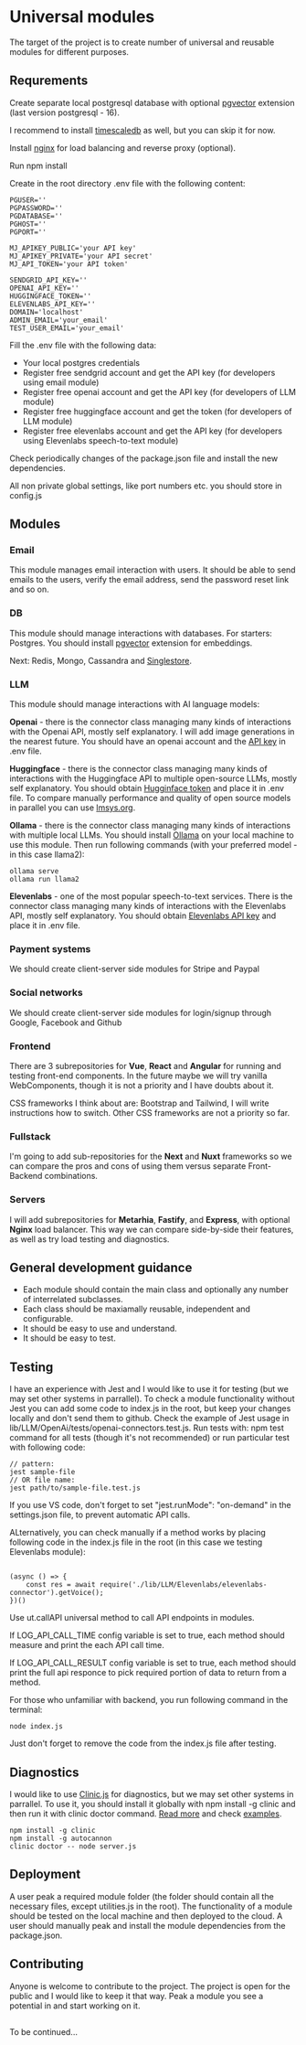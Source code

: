 # Universal modules

The target of the project is to create number of universal and reusable modules for different purposes.

## Requrements
Create separate local postgresql database with optional [pgvector](https://github.com/pgvector/pgvector) extension (last version postgresql - 16).

I recommend to install [timescaledb](https://neon.tech/docs/extensions/timescaledb) as well, but you can skip it for now.



Install [nginx](https://www.nginx.com/resources/wiki/start/topics/tutorials/install/) for load balancing and reverse proxy (optional). 

Run npm install

Create in the root directory .env file with the following content:
```
PGUSER=''
PGPASSWORD=''
PGDATABASE=''
PGHOST=''
PGPORT=''

MJ_APIKEY_PUBLIC='your API key'
MJ_APIKEY_PRIVATE='your API secret'
MJ_API_TOKEN='your API token'
 
SENDGRID_API_KEY=''
OPENAI_API_KEY=''
HUGGINGFACE_TOKEN=''
ELEVENLABS_API_KEY=''
DOMAIN='localhost'
ADMIN_EMAIL='your_email'
TEST_USER_EMAIL='your_email'

```

Fill the .env file with the following data:
* Your local postgres credentials
* Register free sendgrid account and get the API key (for developers using email module)
* Register free openai account and get the API key (for developers of LLM module)
* Register free huggingface account and get the token (for developers of LLM module)
* Register free elevenlabs account and get the API key (for developers using Elevenlabs speech-to-text module)

Check periodically changes of the package.json file and install the new dependencies.

All non private global settings, like port numbers etc. you should store in config.js

## Modules

### Email

This module manages email interaction with users. It should be able to send emails to the users, verify the email address, send the password reset link and so on.


### DB

This module should manage interactions with databases. For starters: Postgres. 
You should install [pgvector](https://github.com/pgvector/pgvector) extension for embeddings.

Next: Redis, Mongo, Cassandra and [Singlestore](https://www.singlestore.com/).

### LLM

This module should manage interactions with AI language models:

**Openai**  - there is the connector class managing many kinds of interactions with the Openai API, mostly self explanatory. 
I will add image generations in the nearest future. You should have an openai account and the [API key](https://platform.openai.com/api-keys) in .env file.

**Huggingface** - there is the connector class managing many kinds of interactions with the Huggingface API to multiple open-source LLMs, mostly self explanatory.
You should obtain [Hugginface token](https://huggingface.co/settings/tokens) and place it in .env file. 
To compare manually performance and quality of open source models in parallel you can use [lmsys.org](https://chat.lmsys.org/).

**Ollama** -  there is the connector class managing many kinds of interactions with multiple local LLMs. 
You should install [Ollama](https://github.com/ollama/ollama) on your local machine to use this module. Then run following commands (with your preferred model - in this case llama2):

```
ollama serve
ollama run llama2
```  

**Elevenlabs** - one of the most popular speech-to-text services. There is the connector class managing many kinds of interactions with the Elevenlabs API, mostly self explanatory. You should obtain [Elevenlabs API key](https://www.eleven-labs.com/en/docs/speech-to-text/getting-started) and place it in .env file.

### Payment systems

We should create client-server side modules for Stripe and Paypal

### Social networks

We should create client-server side modules for login/signup through Google, Facebook and Github

### Frontend

There are 3 subrepositories for **Vue**, **React** and **Angular** for  running and testing front-end components. 
In the future maybe we will try vanilla WebComponents, though it is not a priority and I have doubts about it.

CSS frameworks I think about are: Bootstrap and Tailwind, I will write instructions how to switch.
Other CSS frameworks are not a priority so far.

### Fullstack

I'm going to add sub-repositories for the **Next** and **Nuxt** frameworks so we can compare the pros and cons of using them versus separate Front-Backend combinations. 

### Servers

I will add subrepositories for **Metarhia**, **Fastify**, and **Express**, with optional **Nginx** load balancer. This way we can compare side-by-side their features, as well as try load testing and diagnostics.

## General development guidance

* Each module should contain the main class and optionally any number of interrelated subclasses.
* Each class should be maxiamally reusable, independent and configurable.
* It should be easy to use and understand. 
* It should be easy to test.

## Testing

I have an experience with Jest and I would like to use it for testing (but we may set other systems in parrallel). 
To check a module functionality without Jest you can add some code to index.js in the root, but keep your changes locally and don't send them to github.
Check the example of Jest usage in lib/LLM/OpenAi/tests/openai-connectors.test.js.
Run tests with: npm test command for all tests (though it's not recommended) or run particular test with following code:
```
// pattern:
jest sample-file 
// OR file name:
jest path/to/sample-file.test.js 

```
If you use VS code, don't forget to set "jest.runMode": "on-demand" in the settings.json file, to prevent automatic API calls.

ALternatively, you can check manually if a method works by placing following code in the index.js file in the root (in this case we testing Elevenlabs module):
```

(async () => {  
    const res = await require('./lib/LLM/Elevenlabs/elevenlabs-connector').getVoice();
})()
```
Use ut.callAPI universal method to call API endpoints in modules.

If LOG_API_CALL_TIME config variable is set to true, each method should measure and print the each API call time.

If LOG_API_CALL_RESULT config variable is set to true, each method should print the full api responce to pick required portion of data to return from a method.

For those who unfamiliar with backend, you run following command in the terminal:
``` 
node index.js
```
Just don't forget to remove the code from the index.js file after testing.

## Diagnostics

I would like to use [Clinic.js](https://clinicjs.org/) for diagnostics, but we may set other systems in parrallel.
To use it, you should install it globally with npm install -g clinic and then run it with clinic doctor command. [Read more](https://clinicjs.org/documentation/) and check [examples](https://github.com/clinicjs/node-clinic-doctor-examples).

```
npm install -g clinic
npm install -g autocannon
clinic doctor -- node server.js

```

## Deployment

A user peak a required module folder (the folder should contain all the necessary files, except utilities.js in the root).
The functionality of a module should be tested on the local machine and then deployed to the cloud.
A user should manually peak and install the module dependencies from the package.json.

## Contributing

Anyone is welcome to contribute to the project. The project is open for the public and I would like to keep it that way. 
Peak a module you see a potential in and start working on it.

## 

To be continued...
